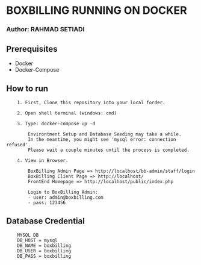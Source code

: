 # BOXBILLING RUNNING ON DOCKER 

### Author: RAHMAD SETIADI

## Prerequisites

- Docker 
- Docker-Compose


## How to run

```   
    1. First, Clone this repository into your local forder.
    
    2. Open shell terminal (windows: cmd)
    
    3. Type: docker-compose up -d
    
        Environtment Setup and Database Seeding may take a while. 
        In the meantime, you might see 'mysql error: connection refused'. 
        Please wait a couple minutes until the process is completed.
        
    4. View in Browser.

        BoxBilling Admin Page => http://localhost/bb-admin/staff/login
        BoxBilling Client Page => http://localhost/
        FrontEnd Homepage => http://localhost/public/index.php
            
        Login to BoxBilling Admin:
        - user: admin@boxbilling.com 
        - pass: 123456

```

## Database Credential

```   
    MYSQL DB
    DB_HOST = mysql
    DB_NAME = boxbilling
    DB_USER = boxbilling
    DB_PASS = boxbilling   
```
